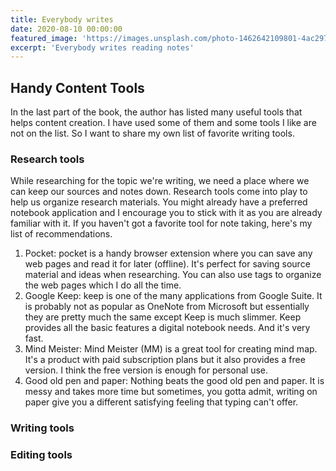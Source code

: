 ```yaml
---
title: Everybody writes
date: 2020-08-10 00:00:00
featured_image: 'https://images.unsplash.com/photo-1462642109801-4ac2971a3a51?ixlib=rb-1.2.1&ixid=eyJhcHBfaWQiOjEyMDd9&auto=format&fit=crop&w=1566&q=80'
excerpt: 'Everybody writes reading notes'
---
```


## Handy Content Tools

In the last part of the book, the author has listed many useful tools that helps content creation. I have used some of them and some tools I like are not on the list. So I want to share my own list of favorite writing tools.

### Research tools

While researching for the topic we're writing, we need a place where we can keep our sources and notes down. Research tools come into play to help us organize research materials. You might already have a preferred notebook application and I encourage you to stick with it as you are already familiar with it. If you haven't got a favorite tool for note taking, here's my list of recommendations.

1. Pocket: pocket is a handy browser extension where you can save any web pages and read it for later (offline). It's perfect for saving source material and ideas when researching. You can also use tags to organize the web pages which I do all the time.
2. Google Keep: keep is one of the many applications from Google Suite. It is probably not as popular as OneNote from Microsoft but essentially they are pretty much the same except Keep is much slimmer. Keep provides all the basic features a digital notebook needs. And it's very fast.
3. Mind Meister: Mind Meister (MM) is a great tool for creating mind map. It's a product with paid subscription plans but it also provides a free version. I think the free version is enough for personal use.  
4. Good old pen and paper: Nothing beats the good old pen and paper. It is messy and takes more time but sometimes, you gotta admit, writing on paper give you a different satisfying feeling that typing can't offer.

### Writing tools

### Editing tools
